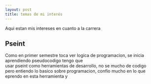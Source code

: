 ```yaml
---
layout: post
title: temas de mi interés
---
```

Aqui estan mis intereses en cuanto a la carrera

<h2>Pseint</h2>
<p>Como en primer semestre toca ver logica de programacion, se inicia aprendiendo pseudocodigo tengo que <br> usar pseint como herramientas de desarrollo, no se mucho de codigo <br> pero entiendo lo basico sobre
programacion, confio mucho en lo que eprendo en esta herramienta y </p>
